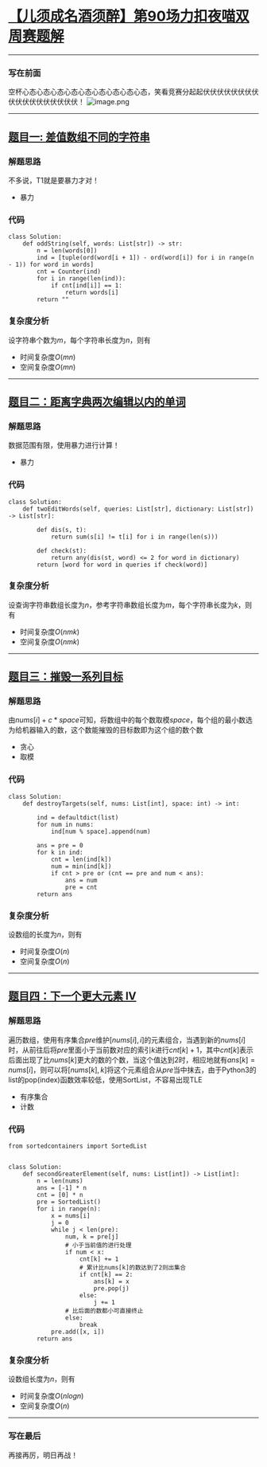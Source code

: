 # [【儿须成名酒须醉】第90场力扣夜喵双周赛题解]
***

### 写在前面
空杯心态心态心态心态心态心态心态心态心态，笑看竞赛分起起伏伏伏伏伏伏伏伏伏伏伏伏伏伏伏伏伏伏！
![image.png](https://pic.leetcode.cn/1667058305-KINOua-image.png)


[【儿须成名酒须醉】第90场力扣夜喵双周赛题解]: https://leetcode.cn/contest/biweekly-contest-90/
***    
## [题目一: 差值数组不同的字符串]


[题目一: 差值数组不同的字符串]: https://leetcode.cn/contest/biweekly-contest-90/problems/odd-string-difference/
### 解题思路
不多说，T1就是要暴力才对！
- 暴力
### 代码
```python3
class Solution:
    def oddString(self, words: List[str]) -> str:
        n = len(words[0])
        ind = [tuple(ord(word[i + 1]) - ord(word[i]) for i in range(n - 1)) for word in words]
        cnt = Counter(ind)
        for i in range(len(ind)):
            if cnt[ind[i]] == 1:
                return words[i]
        return ""
```

### 复杂度分析
设字符串个数为$m$，每个字符串长度为$n$，则有
- 时间复杂度$O(mn)$
- 空间复杂度$O(mn)$
***
## [题目二：距离字典两次编辑以内的单词]

[题目二：距离字典两次编辑以内的单词]: https://leetcode.cn/contest/biweekly-contest-90/problems/words-within-two-edits-of-dictionary/
### 解题思路
数据范围有限，使用暴力进行计算！
- 暴力
### 代码
```python3
class Solution:
    def twoEditWords(self, queries: List[str], dictionary: List[str]) -> List[str]:
        
        def dis(s, t):
            return sum(s[i] != t[i] for i in range(len(s)))

        def check(st):
            return any(dis(st, word) <= 2 for word in dictionary)
        return [word for word in queries if check(word)]
```
### 复杂度分析
设查询字符串数组长度为$n$，参考字符串数组长度为$m$，每个字符串长度为$k$，则有
- 时间复杂度$O(nmk)$
- 空间复杂度$O(nmk)$

***
## [题目三：摧毁一系列目标]

[题目三：摧毁一系列目标]: https://leetcode.cn/contest/biweekly-contest-90/problems/destroy-sequential-targets/

### 解题思路
由$nums[i]+c*space$可知，将数组中的每个数取模$space$，每个组的最小数选为给机器输入的数，这个数能摧毁的目标数即为这个组的数个数
- 贪心
- 取模
### 代码
```python3
class Solution:
    def destroyTargets(self, nums: List[int], space: int) -> int:

        ind = defaultdict(list)
        for num in nums:
            ind[num % space].append(num)

        ans = pre = 0
        for k in ind:
            cnt = len(ind[k])
            num = min(ind[k])
            if cnt > pre or (cnt == pre and num < ans):
                ans = num
                pre = cnt
        return ans
```
### 复杂度分析
设数组的长度为$n$，则有
- 时间复杂度$O(n)$
- 空间复杂度$O(n)$
***
## [题目四：下一个更大元素 IV]

[题目四：下一个更大元素 IV]: https://leetcode.cn/contest/biweekly-contest-90/problems/next-greater-element-iv/
### 解题思路
遍历数组，使用有序集合$pre$维护$[nums[i],i]$的元素组合，当遇到新的$nums[i]$时，从前往后将$pre$里面小于当前数对应的索引$k$进行$cnt[k]+1$，其中$cnt[k]$表示后面出现了比$nums[k]$更大的数的个数，当这个值达到2时，相应地就有$ans[k]=nums[i]$，则可以将$[nums[k],k]$将这个元素组合从$pre$当中抹去，由于Python3的list的pop(index)函数效率较低，使用SortList，不容易出现TLE
- 有序集合
- 计数
### 代码
```python3
from sortedcontainers import SortedList


class Solution:
    def secondGreaterElement(self, nums: List[int]) -> List[int]:
        n = len(nums)
        ans = [-1] * n
        cnt = [0] * n
        pre = SortedList()
        for i in range(n):
            x = nums[i]
            j = 0
            while j < len(pre):
                num, k = pre[j]
                # 小于当前值的进行处理
                if num < x:
                    cnt[k] += 1
                    # 累计比nums[k]的数达到了2则出集合
                    if cnt[k] == 2:
                        ans[k] = x
                        pre.pop(j)
                    else:
                        j += 1
                # 比后面的数都小可直接终止
                else:
                    break
            pre.add([x, i])
        return ans
```
### 复杂度分析
设数组长度为$n$，则有
- 时间复杂度$O(nlogn)$
- 空间复杂度$O(n)$
***
### 写在最后
再接再厉，明日再战！